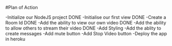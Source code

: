 #Plan of Action

-Initialize our NodeJS project  DONE
-Initialise our first view DONE
-Create a Room Id DONE
-Add the ability to view our own video DONE
-Add the ability to allow others to stream their video DONE
-Add Styling
-Add the ablity to create messages
-Add mute button
-Add Stop Video button
-Deploy the app in heroku




